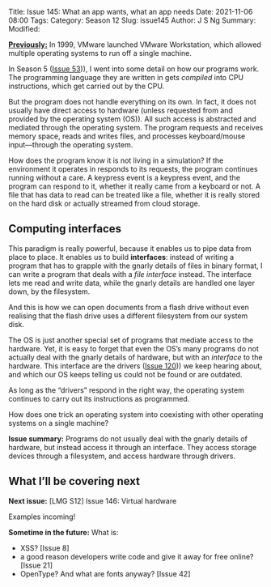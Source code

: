 Title: Issue 145: What an app wants, what an app needs
Date: 2021-11-06 08:00
Tags: 
Category: Season 12
Slug: issue145
Author: J S Ng
Summary: 
Modified: 

[**Previously:**](https://buttondown.email/laymansguide/archive/) In 1999, VMware launched VMware Workstation, which allowed multiple operating systems to run off a single machine.

In Season 5 ([Issue 53]({filename}/season5/issue054/issue054.md))), I went into some detail on how our programs work. The programming language they are written in gets _compiled_ into CPU instructions, which get carried out by the CPU.

But the program does not handle everything on its own. In fact, it does not usually have direct access to hardware (unless requested from and provided by the operating system (OS)). All such access is abstracted and mediated through the operating system. The program requests and receives memory space, reads and writes files, and processes keyboard/mouse input—through the operating system.

How does the program know it is not living in a simulation? If the environment it operates in responds to its requests, the program continues running without a care. A keypress event is a keypress event, and the program can respond to it, whether it really came from a keyboard or not. A file that has data to read can be treated like a file, whether it is really stored on the hard disk or actually streamed from cloud storage.

## Computing interfaces

This paradigm is really powerful, because it enables us to pipe data from place to place. It enables us to build **interfaces**: instead of writing a program that has to grapple with the gnarly details of files in binary format, I can write a program that deals with a *file interface* instead. The interface lets me read and write data, while the gnarly details are handled one layer down, by the filesystem.

And this is how we can open documents from a flash drive without even realising that the flash drive uses a different filesystem from our system disk.

The OS is just another special set of programs that mediate access to the hardware. Yet, it is easy to forget that even the OS’s many programs do not actually deal with the gnarly details of hardware, but with an *interface* to the hardware. This interface are the drivers ([Issue 120]({filename}/season10/issue120/issue120.md))) we keep hearing about, and which our OS keeps telling us could not be found or are outdated.

As long as the “drivers” respond in the right way, the operating system continues to carry out its instructions as programmed.

How does one trick an operating system into coexisting with other operating systems on a single machine?

**Issue summary:** Programs do not usually deal with the gnarly details of hardware, but instead access it through an interface. They access storage devices through a filesystem, and access hardware through drivers.

## What I’ll be covering next

**Next issue:** [LMG S12] Issue 146: Virtual hardware

Examples incoming!

**Sometime in the future:** What is:

- XSS? [Issue 8]
- a good reason developers write code and give it away for free online? [Issue 21]
- OpenType? And what are fonts anyway? [Issue 42]
